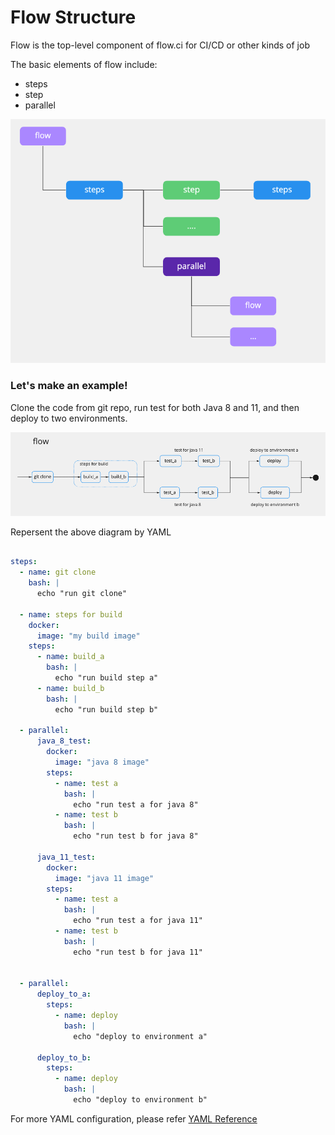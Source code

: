 # Flow Structure

Flow is the top-level component of flow.ci for CI/CD or other kinds of job

The basic elements of flow include:
- steps
- step
- parallel

![structure](../../_images/flow/structure.png)

### Let's make an example!


Clone the code from git repo, run test for both Java 8 and 11, and then deploy to two environments.


![sample](../../_images/flow/sample.png)


Repersent the above diagram by YAML

```yaml

steps:
  - name: git clone
    bash: |
      echo "run git clone"

  - name: steps for build
    docker:
      image: "my build image"
    steps:
      - name: build_a
        bash: |
          echo "run build step a"
      - name: build_b
        bash: |
          echo "run build step b"
  
  - parallel:
      java_8_test:
        docker:
          image: "java 8 image"
        steps:
          - name: test a
            bash: |
              echo "run test a for java 8"
          - name: test b
            bash: |
              echo "run test b for java 8"

      java_11_test:
        docker:
          image: "java 11 image"
        steps:
          - name: test a
            bash: |
              echo "run test a for java 11"
          - name: test b
            bash: |
              echo "run test b for java 11"


  - parallel:
      deploy_to_a:
        steps:
          - name: deploy
            bash: |
              echo "deploy to environment a"

      deploy_to_b:
        steps:
          - name: deploy
            bash: |
              echo "deploy to environment b"

```

For more YAML configuration, please refer [YAML Reference](/en/yml/reference_v1)